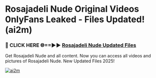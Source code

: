 # Rosajadeli Nude Original Videos 0nlyFans Leaked - Files Updated! (ai2m)

<h3>🔴 CLICK HERE 🌐==►► <a href="https://tinyurl.com/4mcuefdz" rel="nofollow">Rosajadeli Nude Updated Files</a></h3>

Get Rosajadeli Nude and all content. Now you can access all videos and pictures of Rosajadeli Nude. New Updated Files 2025!

[![ai2m](https://i.imgur.com/StAQSOY.gif)](https://tinyurl.com/4mcuefdz)

